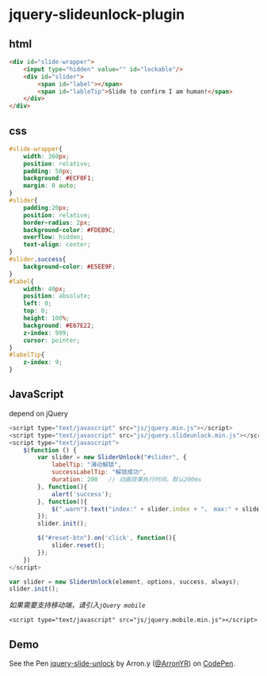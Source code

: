 # jquery-slideunlock-plugin

## html
```html
<div id="slide-wrapper">
    <input type="hidden" value="" id="lockable"/>
    <div id="slider">
        <span id="label"></span>
        <span id="lableTip">Slide to confirm I am human!</span>
    </div>
</div>
```

## css
```css
#slide-wrapper{
    width: 360px;
    position: relative;
    padding: 50px;
    background: #ECF0F1;
    margin: 0 auto;
}
#slider{
    padding:20px;
    position: relative;
    border-radius: 2px;
    background-color: #FDEB9C;
    overflow: hidden;
    text-align: center;
}
#slider.success{
    background-color: #E5EE9F;
}
#label{
    width: 40px;
    position: absolute;
    left: 0;
    top: 0;
    height: 100%;
    background: #E67E22;
    z-index: 999;
    cursor: pointer;
}
#labelTip{
    z-index: 9;
}
```

## JavaScript
depend on jQuery
```javascript
<script type="text/javascript" src="js/jquery.min.js"></script>
<script type="text/javascript" src="js/jquery.slideunlock.min.js"></script>
<script type="text/javascript">
    $(function () {
        var slider = new SliderUnlock("#slider", {
            labelTip: "滑动解锁",
            successLabelTip: "解锁成功",
            duration: 200   // 动画效果执行时间，默认200ms
        }, function(){
            alert('success');
        }, function(){
            $(".warn").text("index:" + slider.index + "， max:" + slider.max + ",lableIndex:" + slider.lableIndex + ",value:" + $("#lockable").val() + " date:" + new Date().getUTCDate());
        });
        slider.init();

        $("#reset-btn").on('click', function(){
            slider.reset();
        });
    })
</script>
```

```javascript
var slider = new SliderUnlock(element, options, success, always);
slider.init();
```

*如果需要支持移动端，请引入`jQuery mobile`*
```
<script type="text/javascript" src="js/jquery.mobile.min.js"></script>
```

## Demo
<p data-height="268" data-theme-id="0" data-slug-hash="bpeoEp" data-default-tab="result" data-user="ArronYR" class="codepen">See the Pen <a href="http://codepen.io/ArronYR/pen/bpeoEp/">jquery-slide-unlock</a> by Arron.y (<a href="http://codepen.io/ArronYR">@ArronYR</a>) on <a href="http://codepen.io">CodePen</a>.</p>
<script async src="//assets.codepen.io/assets/embed/ei.js"></script>